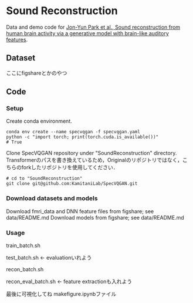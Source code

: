 # Sound Reconstruction

Data and demo code for [Jon-Yun Park et al., Sound reconstruction from human brain activity via a generative model with brain-like auditory features](https://arxiv.org/abs/2306.11629).

## Dataset

ここにfigshareとかのやつ


## Code
### Setup

Create conda environment.

```
conda env create --name specvqgan -f specvqgan.yaml 
python -c "import torch; print(torch.cuda.is_available())"
# True
```

Clone SpecVQGAN repository under "SoundReconstruction" directory.
Transformerのパスを書き換えているため，Originalのリポジトリではなく，こちらのforkしたリポジトリを使用してください．

```
# cd to "SoundReconstruction"
git clone git@github.com:KamitaniLab/SpecVQGAN.git
```

### Download datasets and models
Download fmri_data and DNN feature files from figshare; 
see data/README.md
Download models from figshare;
see data/README.md 

### Usage


train_batch.sh

test_batch.sh <- evaluationいれよう

recon_batch.sh

recon_eval_batch.sh <- feature extractionも入れよう

最後に可視化してね
makefigure.ipynbファイル
